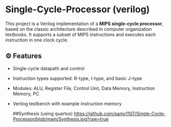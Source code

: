 # Single-Cycle-Processor (verilog)
This project is a Verilog implementation of a **MIPS single-cycle processor**, based on the classic architecture described in computer organization textbooks. It supports a subset of MIPS instructions and executes each instruction in one clock cycle.

## ⚙️ Features

- Single-cycle datapath and control
- Instruction types supported: R-type, I-type, and basic J-type
- Modules: ALU, Register File, Control Unit, Data Memory, Instruction Memory, PC
- Verilog testbench with example instruction memory

  ##Synthesis (using quartus)
  https://github.com/samy1107/Single-Cycle-Processor/blob/main/Synthesis.jpg?raw=true
